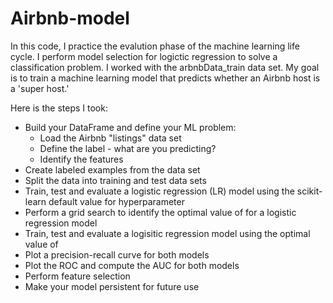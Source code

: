 # Airbnb-model

In this code, I practice the evalution phase of the machine learning life cycle. I perform model selection for logictic regression to solve a classification problem. I worked with the arbnbData_train data set. My goal is to train a machine learning model that predicts whether an Airbnb host is a 'super host.' 

Here is the steps I took: 
- Build your DataFrame and define your ML problem:
    - Load the Airbnb "listings" data set
    - Define the label - what are you predicting?
    - Identify the features
- Create labeled examples from the data set
- Split the data into training and test data sets
- Train, test and evaluate a logistic regression (LR) model using the scikit-learn default value for hyperparameter 
- Perform a grid search to identify the optimal value of for a logistic regression model
- Train, test and evaluate a logisitic regression model using the optimal value of 
- Plot a precision-recall curve for both models
- Plot the ROC and compute the AUC for both models
- Perform feature selection
- Make your model persistent for future use
